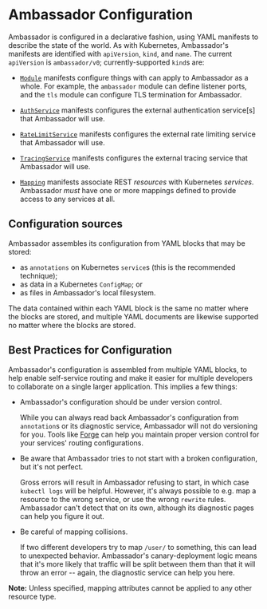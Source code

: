 # Ambassador Configuration

Ambassador is configured in a declarative fashion, using YAML manifests to describe the state of the world. As with Kubernetes, Ambassador's manifests are identified with `apiVersion`, `kind`, and `name`. The current `apiVersion` is `ambassador/v0`; currently-supported `kind`s are:

- [`Module`](/reference/modules) manifests configure things with can apply to Ambassador as a whole. For example, the `ambassador` module can define listener ports, and the `tls` module can configure TLS termination for Ambassador.

- [`AuthService`](/reference/services/auth-service) manifests configures the external authentication service[s] that Ambassador will use.

- [`RateLimitService`](/reference/services/rate-limit-service) manifests configures the external rate limiting service that Ambassador will use.

- [`TracingService`](/reference/services/tracing-service) manifests configures the external tracing service that Ambassador will use.

- [`Mapping`](/reference/mappings) manifests associate REST _resources_ with Kubernetes _services_. Ambassador _must_ have one or more mappings defined to provide access to any services at all.

## Configuration sources

Ambassador assembles its configuration from YAML blocks that may be stored:

- as `annotations` on Kubernetes `service`s (this is the recommended technique);
- as data in a Kubernetes `ConfigMap`; or
- as files in Ambassador's local filesystem.

The data contained within each YAML block is the same no matter where the blocks are stored, and multiple YAML documents are likewise supported no matter where the blocks are stored.

## Best Practices for Configuration

Ambassador's configuration is assembled from multiple YAML blocks, to help enable self-service routing and make it easier for multiple developers to collaborate on a single larger application. This implies a few things:

- Ambassador's configuration should be under version control.

    While you can always read back Ambassador's configuration from `annotation`s or its diagnostic service, Ambassador will not do versioning for you. Tools like [Forge](https://forge.sh) can help you maintain proper version control for your services' routing configurations.

- Be aware that Ambassador tries to not start with a broken configuration, but it's not perfect.

    Gross errors will result in Ambassador refusing to start, in which case `kubectl logs` will be helpful. However, it's always possible to e.g. map a resource to the wrong service, or use the wrong `rewrite` rules. Ambassador can't detect that on its own, although its diagnostic pages can help you figure it out.

- Be careful of mapping collisions.

    If two different developers try to map `/user/` to something, this can lead to unexpected behavior. Ambassador's canary-deployment logic means that it's more likely that traffic will be split between them than that it will throw an error -- again, the diagnostic service can help you here.
    
**Note:** Unless specified, mapping attributes cannot be applied to any other resource type.
